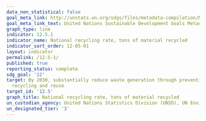 ```yaml
---
data_non_statistical: false
goal_meta_link: http://unstats.un.org/sdgs/files/metadata-compilation/Metadata-Goal-12.pdf
goal_meta_link_text: United Nations Sustainable Development Goals Metadata (pdf 782kB)
graph_type: line
indicator: 12.5.1
indicator_name: National recycling rate, tons of material recycled
indicator_sort_order: 12-05-01
layout: indicator
permalink: /12-5-1/
published: true
reporting_status: complete
sdg_goal: '12'
target: By 2030, substantially reduce waste generation through prevention, reduction,
  recycling and reuse
target_id: '12.5'
graph_title: National recycling rate, tons of material recycled
un_custodian_agency: United Nations Statistics Division (UNSD), UN Environment (UNEP)
un_designated_tier: '3'
---
```

